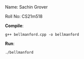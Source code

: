 Name: Sachin Grover 

Roll No: CS21m518

**Compile**:

`g++ bellmanford.cpp -o bellmanford`

**Run**:

`./bellmanford`
